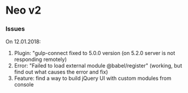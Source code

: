 # Neo v2

### Issues
On 12.01.2018:
1. Plugin: "gulp-connect fixed to 5.0.0 version (on 5.2.0 server is not responding remotely)
2. Error: "Failed to load external module @babel/register" (working, but find out what causes the error and fix)
3. Feature: find a way to build jQuery UI with custom modules from console
